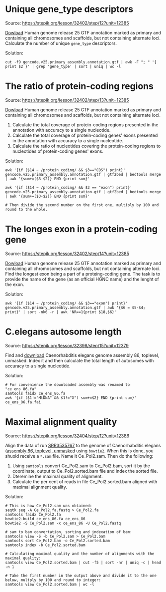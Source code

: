 # Unique gene_type descriptors

Source: https://stepik.org/lesson/32402/step/12?unit=12385

[Dowload](https://www.gencodegenes.org/human/release_25.html) Human genome release 25 GTF annotation marked as primary and containing all chromosomes and scaffolds, but not containing alternate loci.
Calculate the number of unique `gene_type` descriptors.

Solution:

```
cut -f9 gencode.v25.primary_assembly.annotation.gtf | awk -F "; " '{ print $2 }' | grep 'gene_type' | sort | uniq | wc -l
```


# The ratio of protein-coding regions

Source: https://stepik.org/lesson/32402/step/13?unit=12385

[Dowload](https://www.gencodegenes.org/human/release_25.html) Human genome release 25 GTF annotation marked as primary and containing all chromosomes and scaffolds, but not containing alternate loci.
1. Calculate the total coverage of protein-coding regions presented in the annotation with accuracy to a single nucleotide.
2. Calculate the total coverage of protein-coding genes' exons presented in the annotation with accuracy to a single nucleotide.
3. Calculate the ratio of nucleotides covering the protein-coding regions to nucleotides of protein-coding genes' exons.

Solution:

```
awk '{if ($14 ~ /protein_coding/ && $3=="CDS") print}' gencode.v25.primary_assembly.annotation.gtf | gtf2bed | bedtools merge | awk '{sum+=($3-$2)} END {print sum}'

awk '{if ($14 ~ /protein_coding/ && $3 == "exon") print}' gencode.v25.primary_assembly.annotation.gtf | gtf2bed | bedtools merge | awk '{sum+=($3-$2)} END {print sum}'

# Then divide the second number on the first one, multiply by 100 and round to the whole.
```


# The longes exon in a protein-coding gene

Source: https://stepik.org/lesson/32402/step/14?unit=12385

[Dowload](https://www.gencodegenes.org/human/release_25.html) Human genome release 25 GTF annotation marked as primary and containing all chromosomes and scaffolds, but not containing alternate loci.
Find the longest exon being a part of a proteing-coding gene. The task is to provide the name of the gene (as an official HGNC name) and the lenght of the exon.

Solution:

```
awk '{if ($14 ~ /protein_coding/ && $3=="exon") print}' gencode.v25.primary_assembly.annotation.gtf | awk '{$6 = $5-$4; print}' | sort -nk6 -r | awk 'NR==1{print $18,$6}'
```

# C.elegans autosome length

Source: https://stepik.org/lesson/32398/step/15?unit=12379

Find and [download](http://ftp.ensembl.org/pub/release-86/fasta/caenorhabditis_elegans/dna/) Caenorhabditis elegans genome assembly 86, toplevel, unmasked. 
Index it and then calculate the total length of autosomes with accuracy to a single nucleotide.

Solution:

```
# For convenience the downloaded assembly was renamed to "ce_ens_86.fa"
samtools faidx ce_ens_86.fa
awk '{if ($1!="MtDNA" && $1!="X") sum+=$2} END {print sum}' ce_ens_86.fa.fai
```


# Maximal alignment quality

Source: https://stepik.org/lesson/32404/step/12?unit=12386

Align the data of run [SRR3535767](https://trace.ncbi.nlm.nih.gov/Traces/sra/?run=SRR3535767) to the genome of Caenorhabditis elegans ([assembly 86, toplevel, unmasked](http://ftp.ensembl.org/pub/release-86/fasta/caenorhabditis_elegans/dna/) using `bowtie2`. When this is done, you shuold receive a `*.sam` file. Name it Ce_Pol2.sam. Then do the following:
1.  Using `samtools` convert Ce_Pol2.sam to Ce_Pol2.bam, sort it by the coordinate, output to Ce_Pol2.sorted.bam file and index the sorted file.
2.  Dteremine the maximal quality of alignment.
3.  Calculate the per cent of reads in file Ce_Pol2.sorted.bam aligned with maximal alignment quality.

Solution:

```
# This is how Ce_Pol2.sam was obtained:
seqtk seq -A Ce_Pol2.fa.fastq > Ce_Pol2.fa
samtools faidx Ce_Pol2.fa
bowtie2-build ce_ens_86.fa ce_ens_86
bowtie2 -S Ce_Pol2.sam -x ce_ens_86 -U Ce_Pol2.fastq

# sam to bam convertation, sorting and indexation of bam:
samtools view -S -b Ce_Pol2.sam > Ce_Pol2.bam
samtools sort Ce_Pol2.bam -o Ce_Pol2.sorted.bam
samtools index -b Ce_Pol2.sorted.bam

# Calculating maximal quality and the number of alignments with the maximal quality:
samtools view Ce_Pol2.sorted.bam | cut -f5 | sort -nr | uniq -c | head -n 1

# Take the first number in the output above and divide it to the one below, multply by 100 and round to integer:
samtools view Ce_Pol2.sorted.bam | wc -l
```



